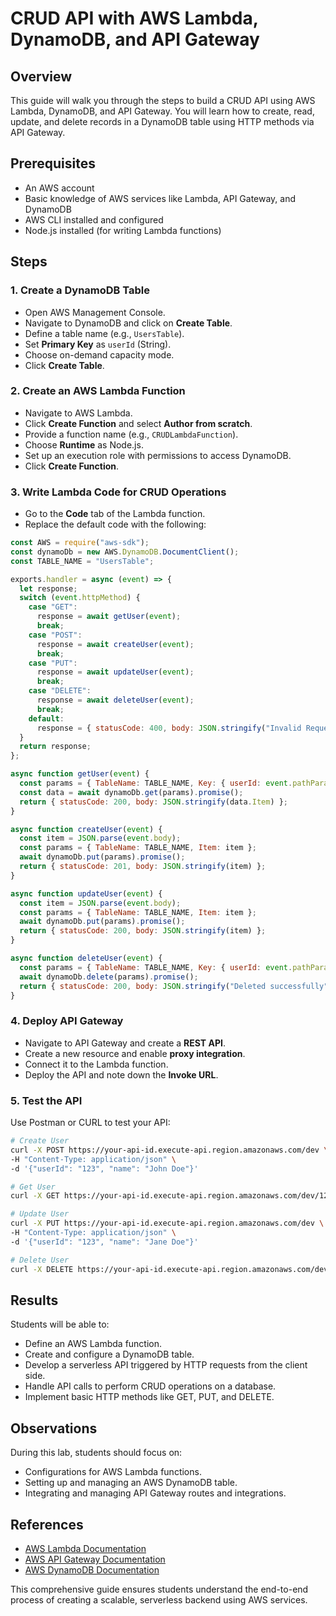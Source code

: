# CRUD API with AWS Lambda, DynamoDB, and API Gateway

## Overview
This guide will walk you through the steps to build a CRUD API using AWS Lambda, DynamoDB, and API Gateway. You will learn how to create, read, update, and delete records in a DynamoDB table using HTTP methods via API Gateway.

## Prerequisites
- An AWS account
- Basic knowledge of AWS services like Lambda, API Gateway, and DynamoDB
- AWS CLI installed and configured
- Node.js installed (for writing Lambda functions)

## Steps
### 1. Create a DynamoDB Table
- Open AWS Management Console.
- Navigate to DynamoDB and click on **Create Table**.
- Define a table name (e.g., `UsersTable`).
- Set **Primary Key** as `userId` (String).
- Choose on-demand capacity mode.
- Click **Create Table**.

### 2. Create an AWS Lambda Function
- Navigate to AWS Lambda.
- Click **Create Function** and select **Author from scratch**.
- Provide a function name (e.g., `CRUDLambdaFunction`).
- Choose **Runtime** as Node.js.
- Set up an execution role with permissions to access DynamoDB.
- Click **Create Function**.

### 3. Write Lambda Code for CRUD Operations
- Go to the **Code** tab of the Lambda function.
- Replace the default code with the following:

```javascript
const AWS = require("aws-sdk");
const dynamoDb = new AWS.DynamoDB.DocumentClient();
const TABLE_NAME = "UsersTable";

exports.handler = async (event) => {
  let response;
  switch (event.httpMethod) {
    case "GET":
      response = await getUser(event);
      break;
    case "POST":
      response = await createUser(event);
      break;
    case "PUT":
      response = await updateUser(event);
      break;
    case "DELETE":
      response = await deleteUser(event);
      break;
    default:
      response = { statusCode: 400, body: JSON.stringify("Invalid Request") };
  }
  return response;
};

async function getUser(event) {
  const params = { TableName: TABLE_NAME, Key: { userId: event.pathParameters.id } };
  const data = await dynamoDb.get(params).promise();
  return { statusCode: 200, body: JSON.stringify(data.Item) };
}

async function createUser(event) {
  const item = JSON.parse(event.body);
  const params = { TableName: TABLE_NAME, Item: item };
  await dynamoDb.put(params).promise();
  return { statusCode: 201, body: JSON.stringify(item) };
}

async function updateUser(event) {
  const item = JSON.parse(event.body);
  const params = { TableName: TABLE_NAME, Item: item };
  await dynamoDb.put(params).promise();
  return { statusCode: 200, body: JSON.stringify(item) };
}

async function deleteUser(event) {
  const params = { TableName: TABLE_NAME, Key: { userId: event.pathParameters.id } };
  await dynamoDb.delete(params).promise();
  return { statusCode: 200, body: JSON.stringify("Deleted successfully") };
}
```

### 4. Deploy API Gateway
- Navigate to API Gateway and create a **REST API**.
- Create a new resource and enable **proxy integration**.
- Connect it to the Lambda function.
- Deploy the API and note down the **Invoke URL**.

### 5. Test the API
Use Postman or CURL to test your API:
```sh
# Create User
curl -X POST https://your-api-id.execute-api.region.amazonaws.com/dev \
-H "Content-Type: application/json" \
-d '{"userId": "123", "name": "John Doe"}'

# Get User
curl -X GET https://your-api-id.execute-api.region.amazonaws.com/dev/123

# Update User
curl -X PUT https://your-api-id.execute-api.region.amazonaws.com/dev \
-H "Content-Type: application/json" \
-d '{"userId": "123", "name": "Jane Doe"}'

# Delete User
curl -X DELETE https://your-api-id.execute-api.region.amazonaws.com/dev/123
```

## Results
Students will be able to:
- Define an AWS Lambda function.
- Create and configure a DynamoDB table.
- Develop a serverless API triggered by HTTP requests from the client side.
- Handle API calls to perform CRUD operations on a database.
- Implement basic HTTP methods like GET, PUT, and DELETE.

## Observations
During this lab, students should focus on:
- Configurations for AWS Lambda functions.
- Setting up and managing an AWS DynamoDB table.
- Integrating and managing API Gateway routes and integrations.

## References
- [AWS Lambda Documentation](https://docs.aws.amazon.com/lambda/latest/dg/welcome.html)
- [AWS API Gateway Documentation](https://docs.aws.amazon.com/apigateway/latest/developerguide/welcome.html)
- [AWS DynamoDB Documentation](https://docs.aws.amazon.com/dynamodb/latest/developerguide/Introduction.html)

This comprehensive guide ensures students understand the end-to-end process of creating a scalable, serverless backend using AWS services.

